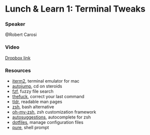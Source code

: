 # Lunch & Learn 1: Terminal Tweaks

### Speaker
@Robert Carosi

### Video
[Dropbox link](https://www.dropbox.com/home/Picnic%20Systems/80%20Education/Lunch%20%26%20Learn/001%20Terminal%20Tweaks?preview=Lunch+%26+Learn+1+-+Terminal+Tweaks.mp4)

### Resources
- [iterm2](https://www.iterm2.com/), terminal emulator for mac
- [autojump](https://github.com/wting/autojump), cd on steroids
- [fzf](https://github.com/junegunn/fzf), fuzzy file search
- [thefuck](https://github.com/nvbn/thefuck), correct your last command
- [tldr](https://github.com/tldr-pages/tldr), readable man pages
- [zsh](http://www.zsh.org/), bash alternative
- [oh-my-zsh](https://github.com/robbyrussell/oh-my-zsh), zsh customization framework
- [autosuggestions](https://github.com/zsh-users/zsh-autosuggestions), autocomplete for zsh
- [dotfiles](https://github.com/holman/dotfiles/), manage configuration files
- [pure](https://github.com/sindresorhus/pure), shell prompt
